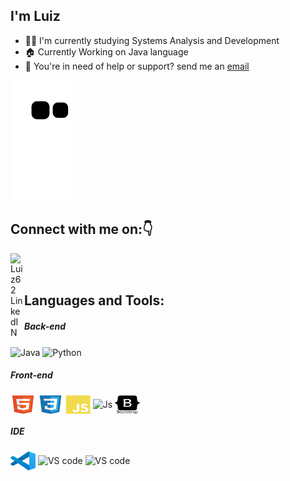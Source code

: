 ## I'm Luiz  
- :student: I'm currently studying Systems Analysis and Development
- :house: Currently Working on Java language
- 💼 You're in need of help or support? send me an [email](mailto:luiztiagonascimento21@gmail.com)

![Snake animation](https://github.com/Luiz62/Luiz62/blob/output/github-contribution-grid-snake.svg)

## Connect with me on::point_down:

<div>
  <a href="https://www.linkedin.com/in/luiz-nascimento-252a91198/">
    <img align="left" alt="Luiz62 LinkedIN" width="22px" src="https://raw.githubusercontent.com/peterthehan/peterthehan/master/assets/linkedin.svg" />
  </a>
  <br />
  <br />
</div>

## Languages and Tools:   
<!-- Tecnologias -->  

<div style="display: inline_block">
  
  <h5> Back-end </h5>
  
  <img align="center" alt="Java" height="30" width="40" src="https://cdn.jsdelivr.net/gh/devicons/devicon/icons/java/java-original-wordmark.svg" />
  
  <img align="center" alt="Python" height="30" width="40" src="https://cdn.jsdelivr.net/gh/devicons/devicon/icons/python/python-original.svg" />

  <br />
  
  <h5> Front-end </h5>

  <img align="center" alt="HTML" height="30" width="40" src="https://raw.githubusercontent.com/devicons/devicon/master/icons/html5/html5-original.svg" />

  <img align="center" alt="CSS" height="30" width="40" src="https://raw.githubusercontent.com/devicons/devicon/master/icons/css3/css3-original.svg" />  

  <img align="center" alt="Js" height="30" width="40" src="https://raw.githubusercontent.com/devicons/devicon/master/icons/javascript/javascript-plain.svg" />  
  
  <img align="center" alt="Js" height="30" width="40" src="https://cdn.jsdelivr.net/gh/devicons/devicon/icons/angularjs/angularjs-original.svg" />
  
  <img align="center" alt="bootstrp" height="30" width="40" src="https://raw.githubusercontent.com/devicons/devicon/9f4f5cdb393299a81125eb5127929ea7bfe42889/icons/bootstrap/bootstrap-plain-wordmark.svg" />
  <br />

  <h5> IDE </h5>
  
  <img align="center" alt="VS code" height="30" width="40" src="https://raw.githubusercontent.com/devicons/devicon/9f4f5cdb393299a81125eb5127929ea7bfe42889/icons/vscode/vscode-original.svg" />
  <img align="center" alt="VS code" height="30" width="40" src="https://cdn.jsdelivr.net/gh/devicons/devicon/icons/intellij/intellij-original.svg" />
  
  <img align="center" alt="VS code" height="30" width="40" src="https://cdn.jsdelivr.net/gh/devicons/devicon/icons/pycharm/pycharm-original.svg" />
  
  <br />
  <br />
</div>

<!-----
## My GitHub Status:
GitHub Stats
<div>
  <img align="center" src = "https://github-readme-stats.vercel.app/api?username=Luiz62&&show_icons=true&title_color=ffffff&icon_color=bb2acf&text_color=daf7dc&bg_color=151515" />

  <br />
  <br />
</div>
------>  

<!-----
## Most Used Languages:
Most Used Languages 
<div>
  <img height="180em" src="https://github-readme-stats.vercel.app/api/top-langs/?username=Luiz62&layout=compact&langs_count=7&theme=dark"/>
</div>
------> 

  


